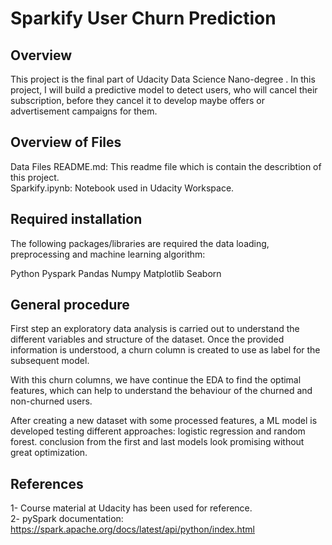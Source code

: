 # Sparkify User Churn Prediction

## Overview
This project is the final part of Udacity Data Science Nano-degree . In this project, I will build a predictive model to detect users, who will cancel their subscription, before they cancel it to develop maybe offers or advertisement campaigns for them.

## Overview of Files
Data Files
README.md: This readme file which is contain the describtion of this project.  
Sparkify.ipynb: Notebook used in Udacity Workspace.


## Required installation
The following packages/libraries are required the data loading, preprocessing and machine learning algorithm:

Python
Pyspark
Pandas
Numpy
Matplotlib
Seaborn

## General procedure

First step an exploratory data analysis is carried out to understand the different variables and structure of the dataset. Once the provided information is understood, a churn column is created to use as label for the subsequent model.

With this churn columns, we have continue the EDA to find the optimal features, which can help to understand the behaviour of the churned and non-churned users.

After creating a new dataset with some processed features, a ML model is developed testing different approaches: logistic regression and random forest.
conclusion from the first and last models look promising without great optimization.

## References
1- Course material at Udacity has been used for reference.          
2- pySpark documentation:  https://spark.apache.org/docs/latest/api/python/index.html 
